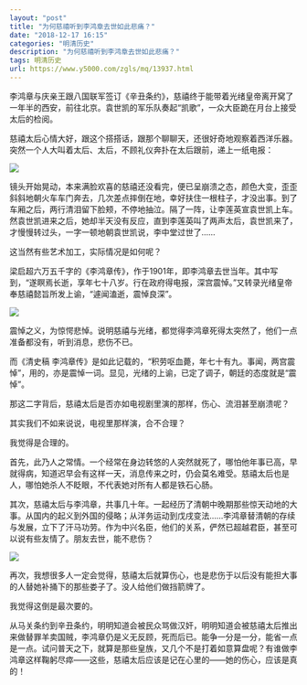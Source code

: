 ```yaml
---
layout: "post"
title: "为何慈禧听到李鸿章去世如此悲痛？"
date: "2018-12-17 16:15"
categories: "明清历史"
description: "为何慈禧听到李鸿章去世如此悲痛？"
tags: 明清历史
url: https://www.y5000.com/zgls/mq/13937.html
---
```






李鸿章与庆亲王跟八国联军签订《辛丑条约》，慈禧终于能带着光绪皇帝离开窝了一年半的西安，前往北京。袁世凯的军乐队奏起“凯歌”，一众大臣跪在月台上接受太后的检阅。

慈禧太后心情大好，跟这个搭搭话，跟那个聊聊天，还很好奇地观察着西洋乐器。突然一个人大叫着太后、太后，不顾礼仪奔扑在太后跟前，递上一纸电报：

![](https://img.y5000.com/uploads/allimg/170217/8-1F21G40411A0.jpg)

镜头开始晃动，本来满脸欢喜的慈禧还没看完，便已呈崩溃之态，颜色大变，歪歪斜斜地朝火车车门奔去，几次差点摔倒在地，幸好扶住一根柱子，才没出事。到了车厢之后，两行清泪留下脸颊，不停地抽泣。隔了一阵，让李莲英宣袁世凯上车。然袁世凯进来之后，她却半天没有反应，直到李莲英叫了两声太后，袁世凯来了，才慢慢转过头，一字一顿地朝袁世凯说，李中堂过世了……

这当然有些艺术加工，实际情况是如何呢？

梁启超六万五千字的《李鸿章传》，作于1901年，即李鸿章去世当年。其中写到，“遂瞑焉长逝，享年七十八岁。行在政府得电报，深宫震悼。”又转录光绪皇帝奉慈禧懿旨所发上谕，“遽闻溘逝，震悼良深”。

![](https://img.y5000.com/uploads/allimg/170217/8-1F21G404234Z.jpg)

震悼之义，为惊愕悲悼。说明慈禧与光绪，都觉得李鸿章死得太突然了，他们一点准备都没有，听到消息，悲伤不已。

而《清史稿 李鸿章传》是如此记载的，“积劳呕血薨，年七十有九。事闻，两宫震悼”，用的，亦是震悼一词。显见，光绪的上谕，已定了调子，朝廷的态度就是“震悼”。

那这二字背后，慈禧太后是否亦如电视剧里演的那样，伤心、流泪甚至崩溃呢？

其实我们不如来说说，电视里那样演，合不合理？

我觉得是合理的。

首先，此乃人之常情。一个经常在身边转悠的人突然就死了，哪怕他年事已高，早就得病，知道迟早会有这样一天，消息传来之时，仍会莫名难受。慈禧太后也是人，哪怕她杀人不眨眼，不代表她对所有人都是铁石心肠。

其次，慈禧太后与李鸿章，共事几十年。一起经历了清朝中晚期那些惊天动地的大事。从国内的起义到外国的侵略；从洋务运动到戊戌变法……李鸿章替清朝的存续与发展，立下了汗马功劳。作为中兴名臣，他们的关系，俨然已超越君臣，甚至可以说有些友情了。朋友去世，能不悲伤？

![](https://img.y5000.com/uploads/allimg/170217/8-1F21G404324I.jpg)

再次，我想很多人一定会觉得，慈禧太后就算伤心，也是悲伤于以后没有能担大事的人替她补捅下的那些娄子了。没人给他们做挡箭牌了。

我觉得这倒是最次要的。

从马关条约到辛丑条约，明明知道会被民众骂做汉奸，明明知道会被慈禧太后推出来做替罪羊卖国贼，李鸿章仍是义无反顾，死而后已。能争一分是一分，能省一点是一点。试问普天之下，就算是那些皇族，又几个不是打着如意算盘呢？有谁做李鸿章这样鞠躬尽瘁——这些，慈禧太后应该是记在心里的——她的伤心，应该是真的！
